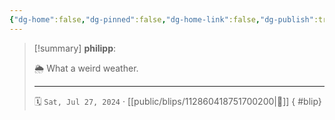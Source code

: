 ```yaml
---
{"dg-home":false,"dg-pinned":false,"dg-home-link":false,"dg-publish":true,"type":"blip","disabled rules":["yaml-title","yaml-title-alias","file-name-heading"],"title":"philipp on mastodon @ 2024-07-27","created-date":"2024-07-27T20:48:43","id":112860418751700200,"updated-date":"2025-05-02T08:50:44","dg-path":"blips/112860418751700200.md","permalink":"/blips/112860418751700200/","dgPassFrontmatter":true}
---
```


> [!summary] **philipp**:
>
> 🌦️ What a weird weather.
> - - -
>
> 🗓️ `Sat, Jul 27, 2024` · [[public/blips/112860418751700200\|🔗]]
{ #blip}

